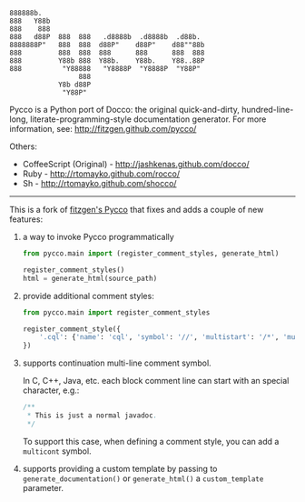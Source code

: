 ```
888888b.
888   Y88b
888    888
888   d88P  888  888   .d8888b  .d8888b  .d88b.
8888888P"   888  888  d88P"    d88P"    d88""88b
888         888  888  888      888      888  888
888         Y88b 888  Y88b.    Y88b.    Y88..88P
888          "Y88888   "Y8888P  "Y8888P  "Y88P"
                 888
            Y8b d88P
             "Y88P"
```

Pycco is a Python port of Docco: the original quick-and-dirty, hundred-line-
long, literate-programming-style documentation generator. For more information,
see: <http://fitzgen.github.com/pycco/>

Others:

* CoffeeScript (Original) - http://jashkenas.github.com/docco/
* Ruby - http://rtomayko.github.com/rocco/
* Sh - http://rtomayko.github.com/shocco/

* * * * *

This is a fork of [fitzgen's Pycco](https://github.com/fitzgen/pycco) that
fixes and adds a couple of new features:

1.  a way to invoke Pycco programmatically

    ```python
    from pycco.main import (register_comment_styles, generate_html)

    register_comment_styles()
    html = generate_html(source_path)
    ```

2.  provide additional comment styles:

    ```python
    from pycco.main import register_comment_styles

    register_comment_style({
        '.cql': {'name': 'cql', 'symbol': '//', 'multistart': '/*', 'multiend': '*/'}
    })
    ```

3.  supports continuation multi-line comment symbol.

    In C, C++, Java, etc. each block comment line can start with an special character, e.g.:

    ```java
    /**
     * This is just a normal javadoc.
     */
    ```

    To support this case, when defining a comment style, you can add a `multicont` symbol.

4.  supports providing a custom template by passing to `generate_documentation()` or
    `generate_html()` a `custom_template` parameter.
